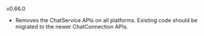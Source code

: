 v0.66.0

- Removes the ChatService APIs on all platforms. Existing code should be migrated to the newer
  ChatConnection APIs.
